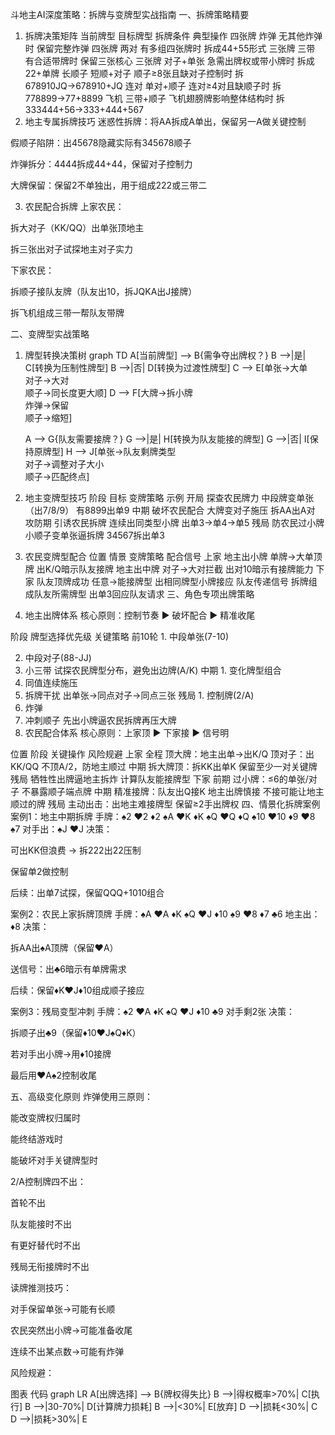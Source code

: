 斗地主AI深度策略：拆牌与变牌型实战指南 一、拆牌策略精要

1. 拆牌决策矩阵 当前牌型 目标牌型 拆牌条件 典型操作 四张牌 炸弹 无其他炸弹时 保留完整炸弹 四张牌 两对 有多组四张牌时 拆成44+55形式 三张牌 三带 有合适带牌时 保留三张核心 三张牌 对子+单张 急需出牌权或带小牌时 拆成22+单牌 长顺子 短顺+对子 顺子≥8张且缺对子控制时 拆678910JQ→678910+JQ 连对 单对+顺子 连对≥4对且缺顺子时
   拆778899→77+8899 飞机 三带+顺子 飞机翅膀牌影响整体结构时 拆333444+56→333+444+567
2. 地主专属拆牌技巧 迷惑性拆牌：将AA拆成A单出，保留另一A做关键控制

假顺子陷阱：出45678隐藏实际有345678顺子

炸弹拆分：4444拆成44+44，保留对子控制力

大牌保留：保留2不单独出，用于组成222或三带二

3. 农民配合拆牌 上家农民：

拆大对子（KK/QQ）出单张顶地主

拆三张出对子试探地主对子实力

下家农民：

拆顺子接队友牌（队友出10，拆JQKA出J接牌）

拆飞机组成三带一帮队友带牌

二、变牌型实战策略

1. 牌型转换决策树 graph TD A[当前牌型] --> B{需争夺出牌权？} B -->|是| C[转换为压制性牌型]
   B -->|否| D[转换为过渡性牌型]
   C --> E[单张→大单<br>对子→大对<br>顺子→同长度更大顺]
   D --> F[大牌→拆小牌<br>炸弹→保留<br>顺子→缩短]

   A --> G{队友需要接牌？} G -->|是| H[转换为队友能接的牌型]
   G -->|否| I[保持原牌型]
   H --> J[单张→队友剩牌类型<br>对子→调整对子大小<br>顺子→匹配终点]

2. 地主变牌型技巧 阶段 目标 变牌策略 示例 开局 探查农民牌力 中段牌变单张（出7/8/9） 有8899出单9 中期 破坏农民配合 大牌变对子施压 拆AA出A对 攻防期 引诱农民拆牌 连续出同类型小牌 出单3→单4→单5 残局 防农民过小牌 小顺子变单张逼拆牌 34567拆出单3
3. 农民变牌型配合 位置 情景 变牌策略 配合信号 上家 地主出小牌 单牌→大单顶牌 出K/Q暗示队友接牌 地主出中牌 对子→大对拦截 出对10暗示有接牌能力 下家 队友顶牌成功 任意→能接牌型 出相同牌型小牌接应 队友传递信号 拆牌组成队友所需牌型 出单3回应队友请求 三、角色专项出牌策略
1. 地主出牌体系 核心原则：控制节奏 ▶ 破坏配合 ▶ 精准收尾

阶段 牌型选择优先级 关键策略 前10轮 1. 中段单张(7-10)

2. 中段对子(88-JJ)
3. 小三带 试探农民牌型分布，避免出边牌(A/K)
   中期 1. 变化牌型组合
2. 同值连续施压
3. 拆牌干扰 出单张→同点对子→同点三张 残局 1. 控制牌(2/A)
2. 炸弹
3. 冲刺顺子 先出小牌逼农民拆牌再压大牌
2. 农民配合体系 核心原则：上家顶 ▶ 下家接 ▶ 信号明

位置 阶段 关键操作 风险规避 上家 全程 顶大牌：地主出单→出K/Q 顶对子：出KK/QQ 不顶A/2，防地主顺过 中期 拆大牌顶：拆KK出单K 保留至少一对关键牌 残局 牺牲性出牌逼地主拆炸 计算队友能接牌型 下家 前期 过小牌：≤6的单张/对子 不暴露顺子端点牌 中期 精准接牌：队友出Q接K 地主出牌慎接 不接可能让地主顺过的牌 残局 主动出击：出地主难接牌型 保留≥2手出牌权
四、情景化拆牌案例 案例1：地主中期拆牌 手牌：♠2 ♥2 ♦2 ♠A ♥K ♦K ♠Q ♥Q ♦Q ♠10 ♥10 ♦9 ♥8 ♠7 对手出：♠J ♥J 决策：

可出KK但浪费 → 拆222出22压制

保留单2做控制

后续：出单7试探，保留QQQ+1010组合

案例2：农民上家拆牌顶牌 手牌：♠A ♥A ♦K ♠Q ♥J ♦10 ♠9 ♥8 ♦7 ♣6 地主出：♦8 决策：

拆AA出♠A顶牌（保留♥A）

送信号：出♣6暗示有单牌需求

后续：保留♦K♥J♦10组成顺子接应

案例3：残局变型冲刺 手牌：♠2 ♥A ♦K ♠Q ♥J ♦10 ♣9 对手剩2张 决策：

拆顺子出♣9（保留♦10♥J♠Q♦K）

若对手出小牌→用♦10接牌

最后用♥A♠2控制收尾

五、高级变化原则 炸弹使用三原则：

能改变牌权归属时

能终结游戏时

能破坏对手关键牌型时

2/A控制牌四不出：

首轮不出

队友能接时不出

有更好替代时不出

残局无衔接牌时不出

读牌推测技巧：

对手保留单张→可能有长顺

农民突然出小牌→可能准备收尾

连续不出某点数→可能有炸弹

风险规避：

图表 代码 graph LR A[出牌选择] --> B{牌权得失比} B -->|得权概率>70%| C[执行]
B -->|30-70%| D[计算牌力损耗]
B -->|<30%| E[放弃]
D -->|损耗<30%| C D -->|损耗>30%| E
